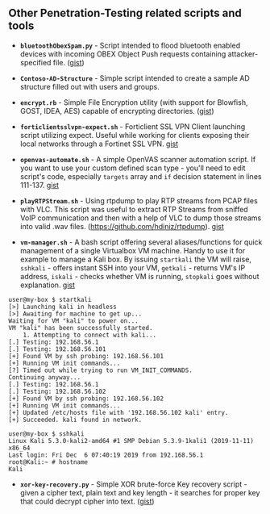 ## Other Penetration-Testing related scripts and tools


- **`bluetoothObexSpam.py`** - Script intended to flood bluetooth enabled devices with incoming OBEX Object Push requests containing attacker-specified file. ([gist](https://gist.github.com/mgeeky/5b35453cd46837a01200a0eca4aa1e41))

- **`Contoso-AD-Structure`** - Simple script intended to create a sample AD structure filled out with users and groups.

- **`encrypt.rb`** - Simple File Encryption utility (with support for Blowfish, GOST, IDEA, AES) capable of encrypting directories. ([gist](https://gist.github.com/mgeeky/751c01c4dac99871f4da))

- **`forticlientsslvpn-expect.sh`** - Forticlient SSL VPN Client launching script utilizing expect. Useful while working for clients exposing their local networks through a Fortinet SSL VPN. [gist](https://gist.githubusercontent.com/mgeeky/8afc0e32b8b97fd6f96fce6098615a93/raw/cf127be09d02e04c00eb578e4ef1219a773d21cf/forticlientsslvpn-expect.sh)

- **`openvas-automate.sh`** - A simple OpenVAS scanner automation script. If you want to use your custom defined scan type - you'll need to edit script's code, especially `targets` array and `if` decision statement in lines 111-137. [gist](https://gist.github.com/mgeeky/a038f809dff4d308db94f5f657908da7)

- **`playRTPStream.sh`** - Using rtpdump to play RTP streams from PCAP files with VLC. This script was useful to extract RTP Streams from sniffed VoIP communication and then with a help of VLC to dump those streams into valid .wav files. (https://github.com/hdiniz/rtpdump). [gist](https://gist.github.com/mgeeky/0b8bd81a3f6fb70eec543bc0bae2f079)

- **`vm-manager.sh`** - A bash script offering several aliases/functions for quick management of a single Virtualbox VM machine. Handy to use it for example to manage a Kali box. By issuing `startkali` the VM will raise, `sshkali` - offers instant SSH into your VM, `getkali` - returns VM's IP address, `iskali` - checks whether VM is running, `stopkali` goes without explanation. [gist](https://gist.github.com/mgeeky/80b1f7addb792796d8bfb67188d72f4a)

```
user@my-box $ startkali
[>] Launching kali in headless
[>] Awaiting for machine to get up...
Waiting for VM "kali" to power on...
VM "kali" has been successfully started.
	1. Attempting to connect with kali...
[.] Testing: 192.168.56.1
[.] Testing: 192.168.56.101
[+] Found VM by ssh probing: 192.168.56.101
[+] Running VM init commands...
[?] Timed out while trying to run VM_INIT_COMMANDS.
Continuing anyway...
[.] Testing: 192.168.56.1
[.] Testing: 192.168.56.102
[+] Found VM by ssh probing: 192.168.56.102
[+] Running VM init commands...
[+] Updated /etc/hosts file with '192.168.56.102 kali' entry.
[+] Succeeded. kali found in network.

user@my-box $ sshkali
Linux Kali 5.3.0-kali2-amd64 #1 SMP Debian 5.3.9-1kali1 (2019-11-11) x86_64
Last login: Fri Dec  6 07:40:19 2019 from 192.168.56.1
root@Kali:~ # hostname
Kali
```

- **`xor-key-recovery.py`** - Simple XOR brute-force Key recovery script - given a cipher text, plain text and key length - it searches for proper key that could decrypt cipher into text. ([gist](https://gist.github.com/mgeeky/589b2cf781901288dfea0894a780ff98))
